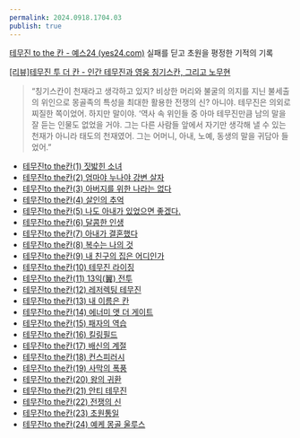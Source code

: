 ```yaml
---
permalink: 2024.0918.1704.03
publish: true
---
```

[테무진 to the 칸 - 예스24 (yes24.com)](https://www.yes24.com/Product/Goods/40927368)
실패를 딛고 초원을 평정한 기적의 기록

 [[리뷰]테무진 투 더 칸 - 인간 테무진과 영웅 칭기스칸, 그리고 노무현](https://www.ddanzi.com/index.php?_filter=search&mid=ddanziNews&filterid=pop-alert-search&search_target=title&search_keyword=%ED%85%8C%EB%AC%B4%EC%A7%84&page=1&listStyle=article_normal&document_srl=186030045)
> “칭기스칸이 천재라고 생각하고 있지? 비상한 머리와 불굴의 의지를 지닌 불세출의 위인으로 몽골족의 특성을 최대한 활용한 전쟁의 신? 아니야. 테무진은 의외로 찌질한 쪽이었어. 하지만 말이야. ‘역사 속 위인들 중 아마 테무진만큼 남의 말을 잘 듣는 인물도 없었을 거야. 그는 다른 사람들 앞에서 자기만 생각해 낼 수 있는 천재가 아니라 태도의 천재였어. 그는 어머니, 아내, 노예, 동생의 말을 귀담아 들었어.”

- [테무진to the칸(1) 짓밟힌 소녀](http://www.ddanzi.com/blog/archives/791623)
- [테무진to the칸(2) 엄마야 누나야 강변 살자](https://www.ddanzi.com/index.php?_filter=search&mid=ddanziNews&filterid=pop-alert-search&search_target=title&search_keyword=%ED%85%8C%EB%AC%B4%EC%A7%84&page=2&listStyle=article_normal&document_srl=791661)
- [테무진to the칸(3) 아버지를 위한 나라는 없다](https://www.ddanzi.com/index.php?_filter=search&mid=ddanziNews&filterid=pop-alert-search&search_target=title&search_keyword=%ED%85%8C%EB%AC%B4%EC%A7%84&page=2&listStyle=article_normal&document_srl=791693) 
- [테무진to the칸(4) 살인의 추억](https://www.ddanzi.com/index.php?_filter=search&mid=ddanziNews&filterid=pop-alert-search&search_target=title&search_keyword=%ED%85%8C%EB%AC%B4%EC%A7%84&page=2&listStyle=article_normal&document_srl=791719)
- [테무진to the칸(5) 나도 아내가 있었으면 좋겠다.](https://www.ddanzi.com/index.php?_filter=search&mid=ddanziNews&filterid=pop-alert-search&search_target=title&search_keyword=%ED%85%8C%EB%AC%B4%EC%A7%84&page=2&listStyle=article_normal&document_srl=791744)
- [테무진to the칸(6) 달콤한 인생](https://www.ddanzi.com/index.php?_filter=search&mid=ddanziNews&filterid=pop-alert-search&search_target=title&search_keyword=%ED%85%8C%EB%AC%B4%EC%A7%84&page=2&listStyle=article_normal&document_srl=791774)
- [테무진to the칸(7) 아내가 결혼했다](https://www.ddanzi.com/index.php?_filter=search&mid=ddanziNews&filterid=pop-alert-search&search_target=title&search_keyword=%ED%85%8C%EB%AC%B4%EC%A7%84&page=1&listStyle=article_normal&document_srl=791800)
- [테무진to the칸(8) 복수는 나의 것](https://www.ddanzi.com/index.php?_filter=search&mid=ddanziNews&filterid=pop-alert-search&search_target=title&search_keyword=%ED%85%8C%EB%AC%B4%EC%A7%84&page=1&listStyle=article_normal&document_srl=791829)
- [테무진to the칸(9) 내 친구의 집은 어디인가](https://www.ddanzi.com/index.php?_filter=search&mid=ddanziNews&filterid=pop-alert-search&search_target=title&search_keyword=%ED%85%8C%EB%AC%B4%EC%A7%84&page=1&listStyle=article_normal&document_srl=791854)
- [테무진to the칸(10) 테무진 라이징](https://www.ddanzi.com/index.php?_filter=search&mid=ddanziNews&filterid=pop-alert-search&search_target=title&search_keyword=%ED%85%8C%EB%AC%B4%EC%A7%84&page=1&listStyle=article_normal&document_srl=791865)
- [테무진to the칸(11) 13익(翼) 전투](https://www.ddanzi.com/index.php?_filter=search&mid=ddanziNews&filterid=pop-alert-search&search_target=title&search_keyword=%ED%85%8C%EB%AC%B4%EC%A7%84&page=1&listStyle=article_normal&document_srl=791875)
- [테무진to the칸(12) 레저렉팅 테무진](https://www.ddanzi.com/index.php?_filter=search&mid=ddanziNews&filterid=pop-alert-search&search_target=title&search_keyword=%ED%85%8C%EB%AC%B4%EC%A7%84&page=1&listStyle=article_normal&document_srl=791884)
- [테무진to the칸(13) 내 이름은 칸](https://www.ddanzi.com/index.php?_filter=search&mid=ddanziNews&filterid=pop-alert-search&search_target=title&search_keyword=%ED%85%8C%EB%AC%B4%EC%A7%84&page=1&listStyle=article_normal&document_srl=791891)
- [테무진to the칸(14) 에너미 앳 더 게이트](https://www.ddanzi.com/index.php?_filter=search&mid=ddanziNews&filterid=pop-alert-search&search_target=title&search_keyword=%ED%85%8C%EB%AC%B4%EC%A7%84&page=1&listStyle=article_normal&document_srl=791898)
- [테무진to the칸(15) 패자의 역습](https://www.ddanzi.com/index.php?_filter=search&mid=ddanziNews&filterid=pop-alert-search&search_target=title&search_keyword=%ED%85%8C%EB%AC%B4%EC%A7%84&page=1&listStyle=article_normal&document_srl=791906)
- [테무진to the칸(16) 킬링필드](https://www.ddanzi.com/index.php?_filter=search&mid=ddanziNews&filterid=pop-alert-search&search_target=title&search_keyword=%ED%85%8C%EB%AC%B4%EC%A7%84&page=1&listStyle=article_normal&document_srl=791914)
- [테무진to the칸(17) 배신의 계절](https://www.ddanzi.com/index.php?_filter=search&mid=ddanziNews&filterid=pop-alert-search&search_target=title&search_keyword=%ED%85%8C%EB%AC%B4%EC%A7%84&page=1&listStyle=article_normal&document_srl=791923)
- [테무진to the칸(18) 컨스피러시](https://www.ddanzi.com/index.php?_filter=search&mid=ddanziNews&filterid=pop-alert-search&search_target=title&search_keyword=%ED%85%8C%EB%AC%B4%EC%A7%84&page=1&listStyle=article_normal&document_srl=791936)
- [테무진to the칸(19) 사막의 폭풍](https://www.ddanzi.com/index.php?_filter=search&mid=ddanziNews&filterid=pop-alert-search&search_target=title&search_keyword=%ED%85%8C%EB%AC%B4%EC%A7%84&page=1&listStyle=article_normal&document_srl=791947)
- [테무진to the칸(20) 왕의 귀환](https://www.ddanzi.com/index.php?_filter=search&mid=ddanziNews&filterid=pop-alert-search&search_target=title&search_keyword=%ED%85%8C%EB%AC%B4%EC%A7%84&page=1&listStyle=article_normal&document_srl=791983)
- [테무진to the칸(21) 안티 테무진](https://www.ddanzi.com/index.php?_filter=search&mid=ddanziNews&filterid=pop-alert-search&search_target=title&search_keyword=%ED%85%8C%EB%AC%B4%EC%A7%84&page=1&listStyle=article_normal&document_srl=880921)
- [테무진to the칸(22) 전쟁의 신](https://www.ddanzi.com/index.php?_filter=search&mid=ddanziNews&filterid=pop-alert-search&search_target=title&search_keyword=%ED%85%8C%EB%AC%B4%EC%A7%84&page=1&listStyle=article_normal&document_srl=883300)
- [테무진to the칸(23) 초원통일](https://www.ddanzi.com/index.php?_filter=search&mid=ddanziNews&filterid=pop-alert-search&search_target=title&search_keyword=%ED%85%8C%EB%AC%B4%EC%A7%84&page=1&listStyle=article_normal&document_srl=885910)
- [테무진to the칸(24) 예케 몽골 울루스](https://www.ddanzi.com/index.php?_filter=search&mid=ddanziNews&filterid=pop-alert-search&search_target=title&search_keyword=%ED%85%8C%EB%AC%B4%EC%A7%84&page=1&listStyle=article_normal&document_srl=929443)
